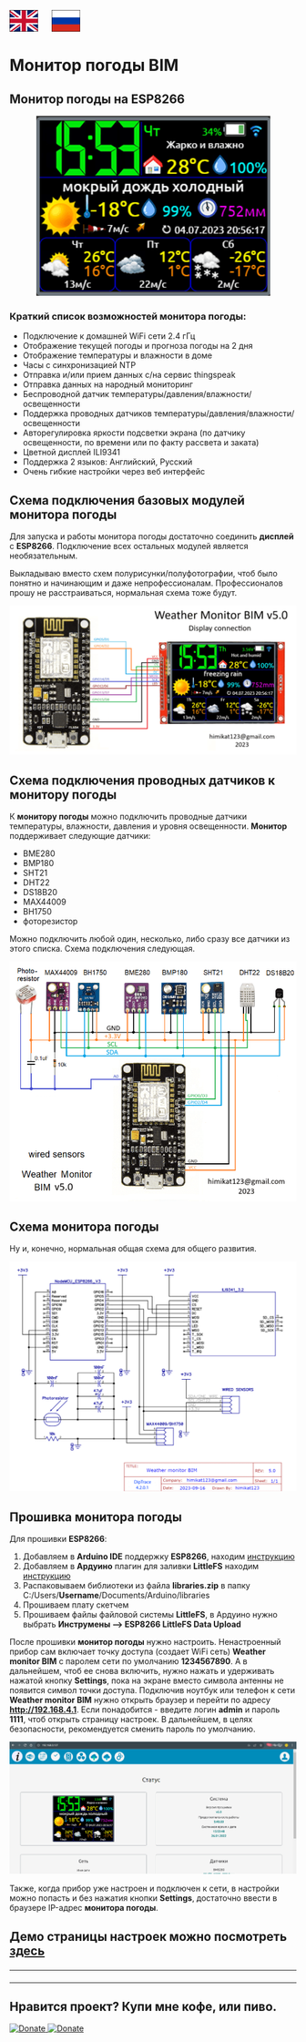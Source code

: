<a href="README.md"><img src="img/en.png" alt="Read this in english" width="50px" style="margin-right:20px"></a>
<a href="README_RU.md"><img src="img/ru.png" alt="Читать на русском" width="50px"></a> 

# Монитор погоды BIM
## Монитор погоды на ESP8266

<p align="center"><img src="img/main_RU.png" alt="Weather monitor based on ESP8266"></p> 

### Краткий список возможностей монитора погоды:

* Подключение к домашней WiFi сети 2.4 гГц
* Отображение текущей погоды и прогноза погоды на 2 дня
* Отображение температуры и влажности в доме
* Часы с синхронизацией NTP
* Отправка и/или прием данных с/на сервис thingspeak
* Отправка данных на народный мониторинг
* Беспроводной датчик температуры/давления/влажности/освещенности
* Поддержка проводных датчиков температуры/давления/влажности/освещенности
* Авторегулировка яркости подсветки экрана (по датчику освещенности, по времени или по факту рассвета и заката)
* Цветной дисплей ILI9341
* Поддержка 2 языков: Английский, Русский
* Очень гибкие настройки через веб интерфейс

## Схема подключения базовых модулей монитора погоды
Для запуска и работы монитора погоды достаточно соединить **дисплей** с **ESP8266**. Подключение всех остальных модулей является необязательным. 

Выкладываю вместо схем полурисунки/полуфотографии, чтоб было понятно и начинающим и даже непрофессионалам. Профессионалов прошу не расстраиваться, нормальная схема тоже будут.

<p align="center"><img src="img/base.png" alt="weather monitor BIM base wiring diagramm"></p>

## Схема подключения проводных датчиков к монитору погоды
К **монитору погоды** можно подключить проводные датчики температуры, влажности, давления и уровня освещенности. **Монитор** поддерживает следующие датчики: 
* BME280
* BMP180
* SHT21
* DHT22
* DS18B20
* MAX44009
* BH1750
* фоторезистор

Можно подключить любой один, несколько, либо сразу все датчики из этого списка. Схема подключения следующая.

<p align="center"><img src="img/sensors.png" alt="weather monitor BIM wired sensors"></p>

## Схема монитора погоды

Ну и, конечно, нормальная общая схема для общего развития.

<p align="center"><img src="schematic%20diagramm/bim.png" alt="weather monitor BIM schematic diagramm"></p>

## Прошивка монитора погоды

Для прошивки **ESP8266**:
1. Добавляем в **Arduino IDE** поддержку **ESP8266**, находим [инструкцию](https://www.google.ru/search?q=arduino+esp8266+%D1%83%D1%81%D1%82%D0%B0%D0%BD%D0%BE%D0%B2%D0%BA%D0%B0&newwindow=1&sca_esv=556551428&bih=739&biw=1536&hl=ru&ei=lhHZZLeeKK7_7_UPkau0wAs&oq=arduino+esp8266+%D1%83%D1%81%D1%82&gs_lp=Egxnd3Mtd2l6LXNlcnAiFmFyZHVpbm8gZXNwODI2NiDRg9GB0YIqAggAMgUQABiABEjaIFD3AViBFnABeAGQAQCYAWagAdwCqgEDMy4xuAEDyAEA-AEBwgIKEAAYRxjWBBiwA8ICChAAGIoFGLADGEPiAwQYACBBiAYBkAYK&sclient=gws-wiz-serp)
2. Добавляем в **Ардуино** плагин для заливки **LittleFS** находим [инструкцию](https://www.google.ru/search?q=arduino+esp8266+littlefs+%D0%BF%D0%BB%D0%B0%D0%B3%D0%B8%D0%BD&newwindow=1&sca_esv=556551428&bih=739&biw=1536&hl=ru&ei=ohHZZOGaGZqW9u8PlO-8GA&oq=arduino+esp8266+littlefs+%D0%BF%D0%BB%D0%B0&gs_lp=Egxnd3Mtd2l6LXNlcnAiH2FyZHVpbm8gZXNwODI2NiBsaXR0bGVmcyDQv9C70LAqAggBMgUQIRigATIFECEYoAEyBRAhGKABMgUQIRigATIFECEYoAFIlm1QjAhY_2FwA3gBkAEAmAGLAaABlxCqAQQxOS40uAEDyAEA-AEBwgIKEAAYRxjWBBiwA8ICBRAAGIAEwgIGEAAYFhge4gMEGAAgQYgGAZAGCA&sclient=gws-wiz-serp)
3. Распаковываем библиотеки из файла **libraries.zip** в папку C:/Users/**Username**/Documents/Arduino/libraries
4. Прошиваем плату скетчем
5. Прошиваем файлы файловой системы **LittleFS**, в Ардуино нужно выбрать **Инструмены --> ESP8266 LittleFS Data Upload**

После прошивки **монитор погоды** нужно настроить. Ненастроенный прибор сам включает точку доступа (создает WiFi сеть) **Weather monitor BIM** с паролем сети по умолчанию **1234567890**. А в дальнейшем, чтоб ее снова включить, нужно нажать и удерживать нажатой кнопку **Settings**, пока на экране вместо символа антенны не появится символ точки доступа. Подключив ноутбук или телефон к сети **Weather monitor BIM** нужно открыть браузер и перейти по адресу **http://192.168.4.1**. Если понадобится - введите логин **admin** и пароль **1111**, чтоб открыть страницу настроек. В дальнейшем, в целях безопасности, рекомендуется сменить пароль по умолчанию.

<p align="center"><img src="img/sett_RU.png" alt="weather monitor BIM settings"></p>

Также, когда прибор уже настроен и подключен к сети, в настройки можно попасть и без нажатия кнопки **Settings**, достаточно ввести в браузере IP-адрес **монитора погоды**.

## Демо страницы настроек можно посмотреть <a href="https://bim32demo.000webhostapp.com/" target="_blank">здесь</a><hr />

<hr>


## Нравится проект? Купи мне кофе, или пиво.

<a href="https://www.buymeacoffee.com/himikat123Q">
    <img src="https://cdn.buymeacoffee.com/buttons/v2/default-yellow.png" alt="Donate" width="150">
</a>

<a href="https://www.paypal.com/donate/?hosted_button_id=R4QDCRKTC9QA6">
    <img src="https://img.shields.io/badge/Donate-PayPal-green.svg" alt="Donate">
</a>